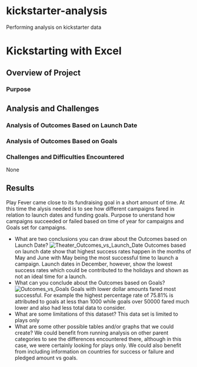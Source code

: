 # kickstarter-analysis
Performing analysis on kickstarter data

# Kickstarting with Excel

## Overview of Project
 
### Purpose

## Analysis and Challenges

### Analysis of Outcomes Based on Launch Date

### Analysis of Outcomes Based on Goals

### Challenges and Difficulties Encountered
None
## Results
Play Fever came close to its fundraising goal in a short amount of time. At this time the alysis needed is to see how different campaigns fared in relation to launch dates and funding goals.
Purpose to unerstand how campaigns succeeded or failed based on time of year for campaigns and Goals set for campaigns.
- What are two conclusions you can draw about the Outcomes based on Launch Date?
![Theater_Outcomes_vs_Launch_Date](path/to/image_name.png)
Outcomes based on launch date show that highest success rates happen in the months of May and June with May being the most successful time to launch a campaign.  Launch dates in December, however, show the lowest success rates which could be contributed to the holidays and shown as not an ideal time for a launch.
- What can you conclude about the Outcomes based on Goals?
![Outcomes_vs_Goals](path/to/image_name.png)
Goals with lower dollar amounts fared most successful.  For example the highest percentage rate of 75.81% is attributed to goals at less than 1000 while goals over 50000 fared much lower and also had less total data to consider.
- What are some limitations of this dataset?
This data set is limited to plays only
- What are some other possible tables and/or graphs that we could create?
We could benefit from running analysis on other parent categories to see the differences encountered there, although in this case, we were certainly looking for plays only. We could also benefit from including information on countries for success or failure and pledged amount vs goals.
